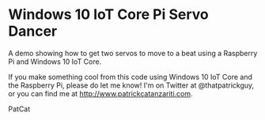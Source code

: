 # Windows 10 IoT Core Pi Servo Dancer

A demo showing how to get two servos to move to a beat using a Raspberry Pi and Windows 10 IoT Core.

If you make something cool from this code using Windows 10 IoT Core and the Raspberry Pi, please do let me know! I'm on Twitter at @thatpatrickguy, or you can find me at http://www.patrickcatanzariti.com.

PatCat
